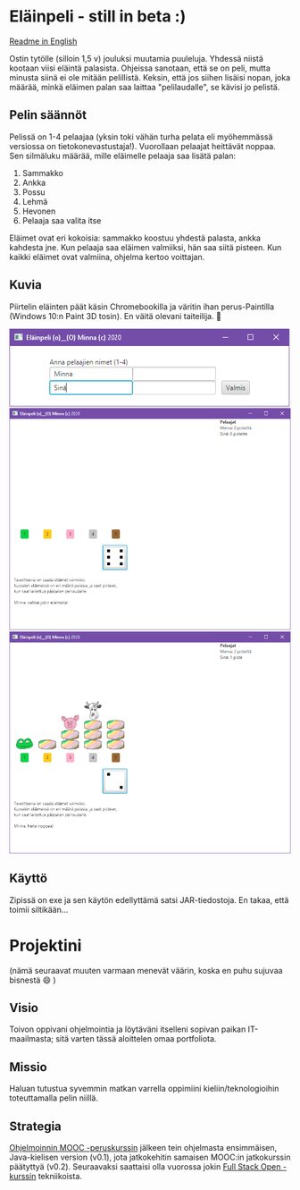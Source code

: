# Eläinpeli - still in beta :)
[Readme in English](README.en.md)

Ostin tytölle (silloin 1,5 v) jouluksi muutamia puuleluja. Yhdessä niistä kootaan viisi eläintä palasista. 
Ohjeissa sanotaan, että se on peli, mutta minusta siinä ei ole mitään pelillistä. Keksin, että jos siihen 
lisäisi nopan, joka määrää, minkä eläimen palan saa laittaa "pelilaudalle", se kävisi jo pelistä.

## Pelin säännöt
Pelissä on 1-4 pelaajaa (yksin toki vähän turha pelata eli myöhemmässä versiossa on tietokonevastustaja!). 
Vuorollaan pelaajat heittävät noppaa. Sen silmäluku määrää, mille eläimelle pelaaja saa lisätä palan:
1. Sammakko
2. Ankka
3. Possu
4. Lehmä
5. Hevonen
6. Pelaaja saa valita itse

Eläimet ovat eri kokoisia: sammakko koostuu yhdestä palasta, ankka kahdesta jne. Kun pelaaja saa eläimen valmiiksi, 
hän saa siitä pisteen. Kun kaikki eläimet ovat valmiina, ohjelma kertoo voittajan.

## Kuvia
Piirtelin eläinten päät käsin Chromebookilla ja väritin ihan perus-Paintilla (Windows 10:n Paint 3D tosin). En väitä olevani taiteilija. :see_no_evil:

<img src="./aloitus.PNG" alt="Kuva: Pelin aloitus" />

<img src="./valinta.PNG" alt="Kuva: Eläimen valinta" width="600"/>

<img src="./tilanne.PNG" alt="Kuva: Muutama eläin jo valmis" width="600"/>

## Käyttö
Zipissä on exe ja sen käytön edellyttämä satsi JAR-tiedostoja. En takaa, että toimii siltikään...

# Projektini

(nämä seuraavat muuten varmaan menevät väärin, koska en puhu sujuvaa bisnestä :smile: )
## Visio
Toivon oppivani ohjelmointia ja löytäväni itselleni sopivan paikan IT-maailmasta; sitä varten tässä aloittelen omaa portfoliota.

## Missio
Haluan tutustua syvemmin matkan varrella oppimiini kieliin/teknologioihin toteuttamalla pelin niillä.

## Strategia
[Ohjelmoinnin MOOC -peruskurssin](https://ohjelmointi-20.mooc.fi/) jälkeen tein ohjelmasta ensimmäisen, Java-kielisen version (v0.1), jota jatkokehitin samaisen MOOC:in jatkokurssin päätyttyä (v0.2). Seuraavaksi saattaisi olla vuorossa jokin [Full Stack Open -kurssin](https://fullstackopen.com/) tekniikoista.
